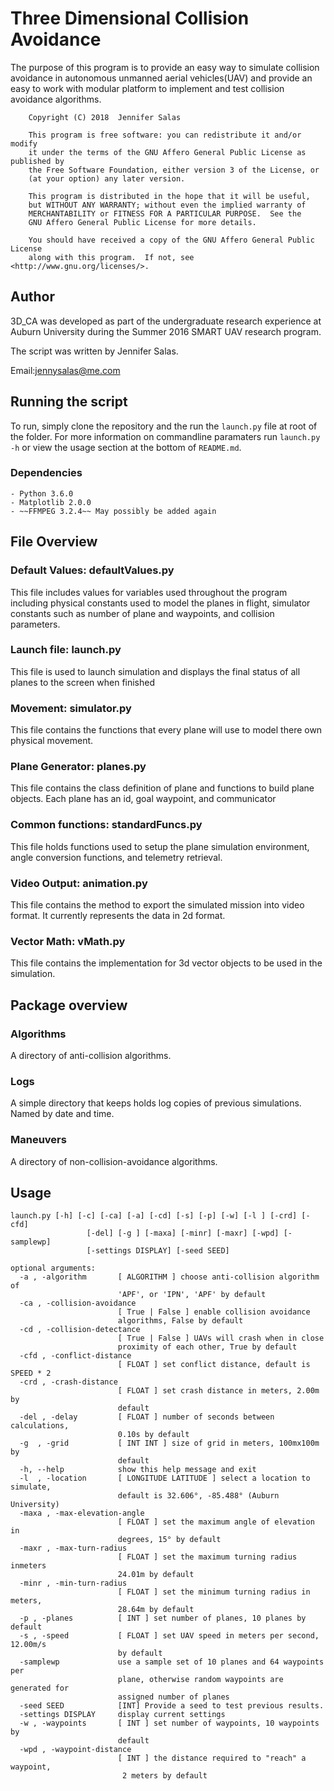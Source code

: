 # Three Dimensional Collision Avoidance

The purpose of this program is to provide an easy way to simulate collision avoidance in autonomous unmanned aerial vehicles(UAV) and provide an easy to work with modular platform to implement and test collision avoidance algorithms.

```
    Copyright (C) 2018  Jennifer Salas

    This program is free software: you can redistribute it and/or modify
    it under the terms of the GNU Affero General Public License as published by
    the Free Software Foundation, either version 3 of the License, or
    (at your option) any later version.

    This program is distributed in the hope that it will be useful,
    but WITHOUT ANY WARRANTY; without even the implied warranty of
    MERCHANTABILITY or FITNESS FOR A PARTICULAR PURPOSE.  See the
    GNU Affero General Public License for more details.

    You should have received a copy of the GNU Affero General Public License
    along with this program.  If not, see <http://www.gnu.org/licenses/>.
```


## Author
3D_CA was developed as part of the undergraduate research experience at Auburn University during the Summer 2016 SMART UAV research program.

The script was written by Jennifer Salas.

Email:[jennysalas@me.com](mailto:jennysalas@me.com)

## Running the script

To run, simply clone the repository and the run the ``` launch.py ``` file at root of the folder. For more information on commandline paramaters run ``` launch.py -h ``` or view the usage section at the bottom of ```README.md```.


### Dependencies
```
- Python 3.6.0
- Matplotlib 2.0.0
- ~~FFMPEG 3.2.4~~ May possibly be added again

```
## File Overview

### Default Values: defaultValues.py
This file includes values for variables used throughout the program including physical constants used to model the planes in flight, simulator constants  such as number of plane and waypoints, and collision parameters.

### Launch file: launch.py
This file is used to launch simulation and displays the final status of all planes to the screen when finished

### Movement: simulator.py
This file contains the functions that every plane will use to model there own physical movement.

### Plane Generator: planes.py
This file contains the class definition of plane and functions to build plane objects. Each plane has an id, goal waypoint, and communicator

### Common functions: standardFuncs.py
This file holds functions used to setup the plane simulation environment, angle conversion functions, and telemetry retrieval.

### Video Output: animation.py
This file contains the method to export the simulated mission into video format. It currently represents the data in 2d format.

### Vector Math: vMath.py
This file contains the implementation for 3d vector objects to be used in the simulation.

## Package overview

### Algorithms
A directory of anti-collision algorithms.

### Logs
A simple directory that keeps holds log copies of previous simulations. Named by date and time.

### Maneuvers
A directory of non-collision-avoidance algorithms.

## Usage
```
launch.py [-h] [-c] [-ca] [-a] [-cd] [-s] [-p] [-w] [-l ] [-crd] [-cfd]
                 [-del] [-g ] [-maxa] [-minr] [-maxr] [-wpd] [-samplewp]
                 [-settings DISPLAY] [-seed SEED]
```
```
optional arguments:
  -a , -algorithm       [ ALGORITHM ] choose anti-collision algorithm of
                        'APF', or 'IPN', 'APF' by default
  -ca , -collision-avoidance
                        [ True | False ] enable collision avoidance
                        algorithms, False by default
  -cd , -collision-detectance
                        [ True | False ] UAVs will crash when in close
                        proximity of each other, True by default
  -cfd , -conflict-distance
                        [ FLOAT ] set conflict distance, default is SPEED * 2
  -crd , -crash-distance
                        [ FLOAT ] set crash distance in meters, 2.00m by
                        default
  -del , -delay         [ FLOAT ] number of seconds between calculations,
                        0.10s by default
  -g  , -grid           [ INT INT ] size of grid in meters, 100mx100m by
                        default
  -h, --help            show this help message and exit
  -l  , -location       [ LONGITUDE LATITUDE ] select a location to simulate,
                        default is 32.606°, -85.488° (Auburn University)
  -maxa , -max-elevation-angle
                        [ FLOAT ] set the maximum angle of elevation in
                        degrees, 15° by default
  -maxr , -max-turn-radius
                        [ FLOAT ] set the maximum turning radius inmeters
                        24.01m by default
  -minr , -min-turn-radius
                        [ FLOAT ] set the minimum turning radius in meters,
                        28.64m by default
  -p , -planes          [ INT ] set number of planes, 10 planes by default
  -s , -speed           [ FLOAT ] set UAV speed in meters per second, 12.00m/s
                        by default
  -samplewp             use a sample set of 10 planes and 64 waypoints per
                        plane, otherwise random waypoints are generated for
                        assigned number of planes
  -seed SEED            [INT] Provide a seed to test previous results.
  -settings DISPLAY     display current settings
  -w , -waypoints       [ INT ] set number of waypoints, 10 waypoints by
                        default
  -wpd , -waypoint-distance
                        [ INT ] the distance required to "reach" a waypoint,
                         2 meters by default
```
